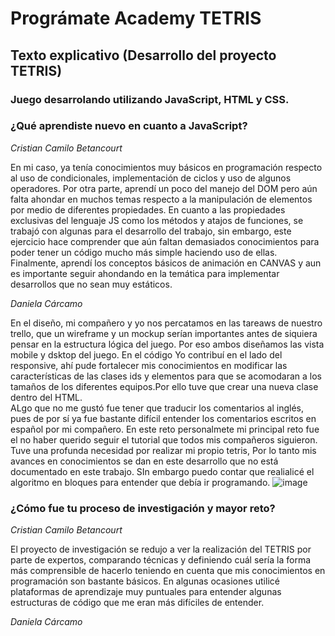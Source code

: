 # Prográmate Academy TETRIS
## Texto explicativo (Desarrollo del proyecto TETRIS)
### Juego desarrolando utilizando JavaScript, HTML y CSS. 

### ¿Qué aprendiste nuevo en cuanto a JavaScript?
*Cristian Camilo Betancourt* 

En mi caso, ya tenía conocimientos muy básicos en programación respecto al uso de condicionales, implementación de ciclos y uso de algunos operadores. Por otra parte, aprendí un poco del manejo del DOM pero aún falta ahondar en muchos temas respecto a la manipulación de elementos por medio de diferentes propiedades. En cuanto a las propiedades exclusivas del lenguaje JS como los métodos y atajos de funciones, se trabajó con algunas para el desarrollo del trabajo, sin embargo, este ejercicio hace comprender que aún faltan demasiados conocimientos para poder tener un código mucho más simple haciendo uso de ellas. Finalmente, aprendí los conceptos básicos de animación en CANVAS y aun es importante seguir ahondando en la temática para implementar desarrollos que no sean muy estáticos. 

*Daniela Cárcamo*

En el diseño, mi compañero y yo nos percatamos en las tareaws de nuestro trello, que un wireframe y un mockup serían importantes antes de siquiera pensar en la estructura lógica del juego. Por eso ambos diseñamos las vista mobile y dsktop del juego. 
En el código Yo contribuí en el lado del responsive, ahí pude fortalecer mis conocimientos en modificar las características de las clases ids y elementos para que se acomodaran a los tamaños de los diferentes equipos.Por ello tuve que crear una nueva clase dentro del HTML.  
ALgo que no me gustó fue tener que traducir los comentarios al inglés, pues de por sí ya fue bastante difícil entender los comentarios escritos en español por mi compañero. 
En este reto personalmete mi principal reto fue el no haber querido seguir el tutorial que todos mis compañeros siguieron. Tuve una profunda necesidad por realizar mi propio tetris,  Por lo tanto mis avances en conocimientos se dan en este desarrollo que no está documentado en este trabajo. SIn embargo puedo contar que realialicé el algoritmo en bloques para entender que debía ir programando. 
![image](https://user-images.githubusercontent.com/22771744/203172066-d1f51291-0b82-404e-ac2f-bdb0cbdd0b7d.png)


### ¿Cómo fue tu proceso de investigación y mayor reto?
*Cristian Camilo Betancourt* 

El proyecto de investigación se redujo a ver la realización del TETRIS por parte de expertos, comparando técnicas y definiendo cuál sería la forma más comprensible de hacerlo teniendo en cuenta que mis conocimientos en programación son bastante básicos. En algunas ocasiones utilicé plataformas de aprendizaje muy puntuales para entender algunas estructuras de código que me eran más difíciles de entender.

*Daniela Cárcamo*



